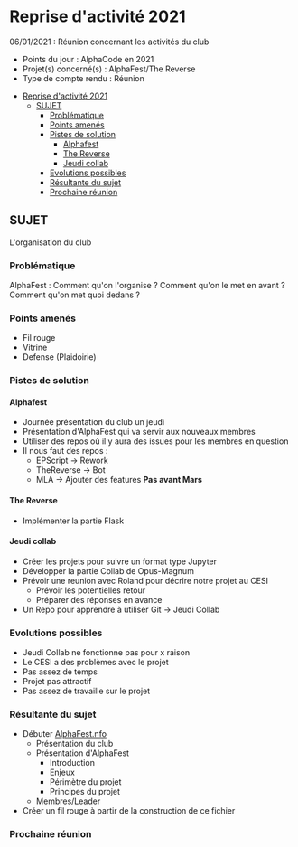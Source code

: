 # Reprise d'activité 2021

06/01/2021 : Réunion concernant les activités du club

* Points du jour        : AlphaCode en 2021
* Projet(s) concerné(s) : AlphaFest/The Reverse 
* Type de compte rendu  : Réunion

- [Reprise d'activité 2021](#reprise-dactivité-2021)
  - [SUJET](#sujet)
    - [Problématique](#problématique)
    - [Points amenés](#points-amenés)
    - [Pistes de solution](#pistes-de-solution)
      - [Alphafest](#alphafest)
      - [The Reverse](#the-reverse)
      - [Jeudi collab](#jeudi-collab)
    - [Evolutions possibles](#evolutions-possibles)
    - [Résultante du sujet](#résultante-du-sujet)
    - [Prochaine réunion](#prochaine-réunion)

## SUJET

L'organisation du club

### Problématique

AlphaFest : Comment qu'on l'organise ? Comment qu'on le met en avant ? Comment qu'on met quoi dedans ?

### Points amenés

- Fil rouge
- Vitrine
- Defense (Plaidoirie)

### Pistes de solution

  #### Alphafest
  - Journée présentation du club un jeudi
  - Présentation d'AlphaFest qui va servir aux nouveaux membres 
  - Utiliser des repos où il y aura des issues pour les membres en question
  - Il nous faut des repos :
    - EPScript    -> Rework
    - TheReverse  -> Bot
    - MLA         -> Ajouter des features
  **Pas avant Mars**
  
  #### The Reverse
  - Implémenter la partie Flask
  

  #### Jeudi collab
  - Créer les projets pour suivre un format type Jupyter
  - Développer la partie Collab de Opus-Magnum
  - Prévoir une reunion avec Roland pour décrire notre projet au CESI
    - Prévoir les potentielles retour
    - Préparer des réponses en avance
  - Un Repo pour apprendre à utiliser Git -> Jeudi Collab


### Evolutions possibles

- Jeudi Collab ne fonctionne pas pour x raison
- Le CESI a des problèmes avec le projet
- Pas assez de temps
- Projet pas attractif
- Pas assez de travaille sur le projet

### Résultante du sujet

- Débuter [AlphaFest.nfo](https://github.com/AlphaCodeCorp/Opus-Magnum/blob/master/AlphaFest/AlphaFest.nfo)
  - Présentation du club
  - Présentation d'AlphaFest
    - Introduction
    - Enjeux
    - Périmètre du projet
    - Principes du projet 
  - Membres/Leader
- Créer un fil rouge à partir de la construction de ce fichier

### Prochaine réunion


